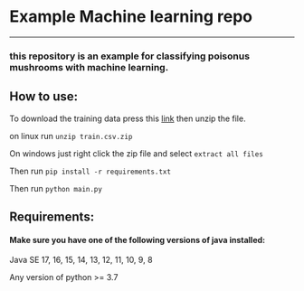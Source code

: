 # Example Machine learning repo

-----
### this repository is an example for classifying poisonus mushrooms with machine learning.

## How to use:


 To download the training data press this [link](https://storage.googleapis.com/kaggle-competitions-data/kaggle-v2/76727/9045607/compressed/train.csv.zip?GoogleAccessId=web-data@kaggle-161607.iam.gserviceaccount.com&Expires=1730549823&Signature=zIuOAJ%2FW0Gn95Kqz98vkx0lSgMCV%2FTMm3B2m%2FYRHI8AeTq%2FzfCdGQ1GGEInYtmvl6KKxlhFcefVLipZLTj4gv3XbVzCBbxzxZbzWZH8EfnqGlVMqGgD5%2BTU0Ym8mA7WAi5m9P4fbFcXbO%2FUJneK32VhcXSwJBOzjGhmt56f5bFNOe67LJzPSldgTy%2Fx5akE7B4eNSwzOu1kQVrc1nBYcrpqml1nfXbhHFYLlvLnvrmpocvnFn2jaeEFs4D9Q1iJUQ5JMoUmf04ABad4i1JYwyrumIDagsQgmdkdjuDehPdOlob4hNhcE0l4ytjUm7um7dR9DWMwibZErknlHlfssiQ%3D%3D&response-content-disposition=attachment%3B+filename%3Dtrain.csv.zip) then unzip the file.

on linux run `unzip train.csv.zip`

On windows just right click the zip file and select `extract all files`

Then run `pip install -r requirements.txt`

Then run `python main.py`
## Requirements:

#### Make sure you have one of the following versions of java installed:
Java SE 17, 16, 15, 14, 13, 12, 11, 10, 9, 8

Any version of python >= 3.7

